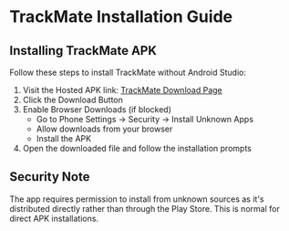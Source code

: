 # TrackMate Installation Guide

## Installing TrackMate APK

Follow these steps to install TrackMate without Android Studio:

1. Visit the Hosted APK link: [TrackMate Download Page](https://pathlabs99.github.io/TrackMate-APK/)
2. Click the Download Button
3. Enable Browser Downloads (if blocked)
   - Go to Phone Settings → Security → Install Unknown Apps
   - Allow downloads from your browser
   - Install the APK
4. Open the downloaded file and follow the installation prompts

## Security Note
The app requires permission to install from unknown sources as it's distributed directly rather than through the Play Store. This is normal for direct APK installations.

